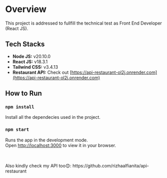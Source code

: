 # Overview

This project is addressed to fullfill the technical test as Front End Developer (React JS).

## Tech Stacks

- <b>Node JS:</b> v20.10.0
- <b>React JS:</b> v18.3.1
- <b>Tailwind CSS:</b> v3.4.13
- <b>Restaurant API:</b> Check out [https://api-restaurant-ol2j.onrender.com](https://api-restaurant-ol2j.onrender.com)

## How to Run

### `npm install`

Install all the dependecies used in the project.

### `npm start`
Runs the app in the development mode.\
Open [http://localhost:3000](http://localhost:3000) to view it in your browser.

<br>
<br>
Also kindly check my API too😊:
https://github.com/rizhaalfianita/api-restaurant
